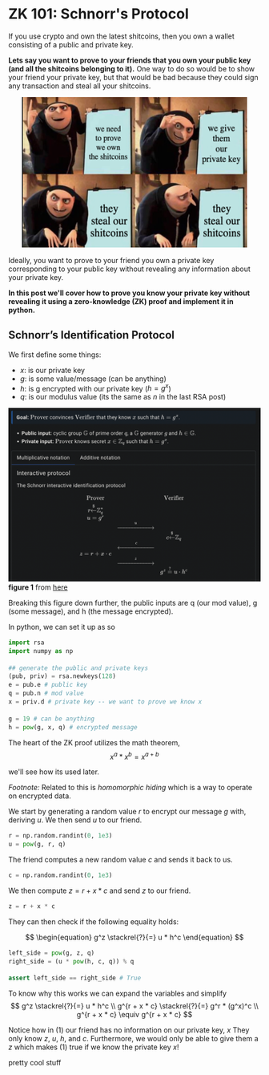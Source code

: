 # ZK 101: Schnorr's Protocol 

If you use crypto and own the latest shitcoins, then you own a wallet consisting of a public and private key. 

**Lets say you want to prove to your friends that you own your public key (and all the shitcoins belonging to it).** One way to do so would be to show your friend your private key, but that would be bad because they could sign any transaction and steal all your shitcoins. 

<div align="center">
<img src="2022-07-07-21-47-04.png" width="450" height="300">
</div>

Ideally, you want to prove to your friend you own a private key corresponding to your public key without revealing any information about your private key. 

**In this post we'll cover how to prove you know your private key without revealing it using a zero-knowledge (ZK) proof and implement it in python.**

## Schnorr’s Identification Protocol 

We first define some things: 
- $x$: is our private key 
- $g$: is some value/message (can be anything)
- $h$: is g encrypted with our private key ($h = g^x$)
- $q$: is our modulus value (its the same as $n$ in the last RSA post)

![](2022-07-07-21-12-12.png)
**figure 1** from [here](https://www.zkdocs.com/docs/zkdocs/zero-knowledge-protocols/schnorr/)

Breaking this figure down further, the public inputs are q (our mod value), g (some message), and h (the message encrypted). 

In python, we can set it up as so

```python 
import rsa
import numpy as np 

## generate the public and private keys 
(pub, priv) = rsa.newkeys(128)
e = pub.e # public key 
q = pub.n # mod value 
x = priv.d # private key -- we want to prove we know x

g = 19 # can be anything 
h = pow(g, x, q) # encrypted message
```

The heart of the ZK proof utilizes the math theorem,
$$
x^a * x^b = x^{a + b}
$$

we'll see how its used later.

*Footnote:* Related to this is *homomorphic hiding* which is a way to operate on encrypted data.

We start by generating a random value $r$ to encrypt our message $g$ with, deriving $u$. We then send $u$ to our friend. 

```python 
r = np.random.randint(0, 1e3)
u = pow(g, r, q)
```

The friend computes a new random value $c$ and sends it back to us. 

```python 
c = np.random.randint(0, 1e3)
```

We then compute $z = r + x * c$ and send $z$ to our friend. 

```python 
z = r + x * c 
```

They can then check if the following equality holds:

$$
\begin{equation}
g^z \stackrel{?}{=} u * h^c 
\end{equation}
$$

```python 
left_side = pow(g, z, q)
right_side = (u * pow(h, c, q)) % q

assert left_side == right_side # True 
```

To know why this works we can expand the variables and simplify 
$$
g^z \stackrel{?}{=} u * h^c \\ 
g^{r + x * c} \stackrel{?}{=} g^r * (g^x)^c \\
g^{r + x * c} \equiv g^{r + x * c} 
$$

Notice how in (1) our friend has no information on our private key, $x$ They only know $z$, $u$, $h$, and $c$. Furthermore, we would only be able to give them a $z$ which makes (1) true if we know the private key $x$! 

pretty cool stuff 
